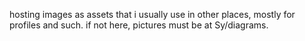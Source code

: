 hosting images as assets that i usually use in other places, mostly for profiles and such. if not here, pictures must be at Sy/diagrams.
